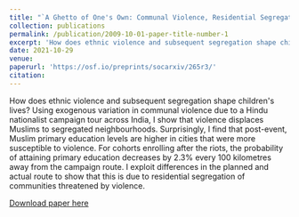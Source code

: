 ```yaml
---
title: "`A Ghetto of One's Own: Communal Violence, Residential Segregation, and Group Education Outcomes in India'"
collection: publications
permalink: /publication/2009-10-01-paper-title-number-1
excerpt: 'How does ethnic violence and subsequent segregation shape children's lives? Using exogenous variation in communal violence due to a Hindu nationalist campaign tour across India, I show that violence displaces Muslims to segregated neighbourhoods. Surprisingly, I find that post-event, Muslim primary education levels are higher in cities that were more susceptible to violence. For cohorts enrolling after the riots, the probability of attaining primary education decreases by 2.3% every 100 kilometres away from the campaign route. I exploit differences in the planned and actual route to show that this is due to residential segregation of communities threatened by violence.'
date: 2021-10-29
venue: 
paperurl: 'https://osf.io/preprints/socarxiv/265r3/'
citation: 
---
```


How does ethnic violence and subsequent segregation shape children's lives? Using exogenous variation in communal violence due to a Hindu nationalist campaign tour across India, I show that violence displaces Muslims to segregated neighbourhoods. Surprisingly, I find that post-event, Muslim primary education levels are higher in cities that were more susceptible to violence. For cohorts enrolling after the riots, the probability of attaining primary education decreases by 2.3% every 100 kilometres away from the campaign route. I exploit differences in the planned and actual route to show that this is due to residential segregation of communities threatened by violence.

[Download paper here](https://osf.io/preprints/socarxiv/265r3/)
